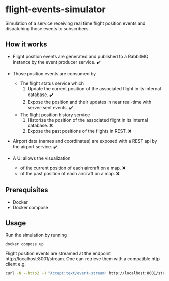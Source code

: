 # flight-events-simulator
Simulation of a service receiving real time flight position events and dispatching those events to subscribers

## How it works

- Flight position events are generated and published to a RabbitMQ instance by the event producer service. :heavy_check_mark:

- Those position events are consumed by
  - The flight status service which
    1. Update the current position of the associated flight in its internal database. :heavy_check_mark:
    1. Expose the position and their updates in near real-time with server-sent events. :heavy_check_mark:
  - The flight position history service
    1. Historize the position of the associated flight in its internal database. :x:
    2. Expose the past positions of the flights in REST. :x:

- Airport data (names and coordinates) are exposed with a REST api by the airport service. :heavy_check_mark:

- A UI allows the visualization
  - of the current position of each aircraft on a map. :x:
  - of the past position of each aircraft on a map. :x:



## Prerequisites
- Docker
- Docker compose


## Usage

Run the simulation by running
```
docker compose up
```

Flight position events are streamed at the endpoint http://localhost:8001/stream. One can retrieve them with a compatible http client e.g.
```bash
curl -N --http2 -H "Accept:text/event-stream" http://localhost:8001/stream
```
